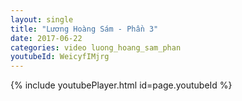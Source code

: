 ```yaml
---
layout: single
title: "Lương Hoàng Sám - Phần 3"
date: 2017-06-22
categories: video luong_hoang_sam_phan
youtubeId: WeicyfIMjrg
---
```


{% include youtubePlayer.html id=page.youtubeId %}